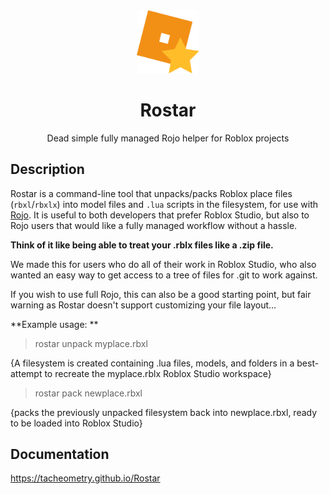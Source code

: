 <div align="center">
	<img src="assets/logo.svg" alt="Rostar logo" width="20%"/>
	<h1>Rostar</h1>
	Dead simple fully managed Rojo helper for Roblox projects
</div>

## Description

Rostar is a command-line tool that unpacks/packs Roblox place files (`rbxl`/`rbxlx`) into model files and `.lua` scripts in the filesystem, for use with [Rojo](https://rojo.space/). It is useful to both developers that prefer Roblox Studio, but also to Rojo users that would like a fully managed workflow without a hassle.

**Think of it like being able to treat your .rblx files like a .zip file.**

We made this for users who do all of their work in Roblox Studio, who also wanted an easy way to get access to a tree of files for .git to work against.

If you wish to use full Rojo, this can also be a good starting point, but fair warning as Rostar doesn't support customizing your file layout...


**Example usage: **

>rostar unpack myplace.rbxl

{A filesystem is created containing .lua files, models, and folders in a best-attempt to recreate the myplace.rblx Roblox Studio workspace}

>rostar pack newplace.rbxl

{packs the previously unpacked filesystem back into newplace.rbxl, ready to be loaded into Roblox Studio}


## Documentation

https://tacheometry.github.io/Rostar
